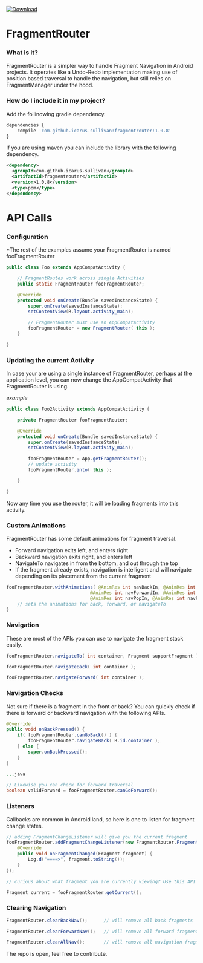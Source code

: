 [ ![Download](https://api.bintray.com/packages/icarus-sullivan/maven/fragmentrouter/images/download.svg) ](https://bintray.com/icarus-sullivan/maven/fragmentrouter/_latestVersion)

# FragmentRouter

### What is it?
FragmentRouter is a simpler way to handle Fragment Navigation in Android projects. It operates like a Undo-Redo implementation making use of position based traversal to handle the navigation, but still relies on FragmentManager under the hood.

### How do I include it in my project?
Add the follinowing gradle dependency.

```javascript
dependencies {
    compile 'com.github.icarus-sullivan:fragmentrouter:1.0.8'
}
```

If you are using maven you can include the library with the following dependency.

```xml
<dependency>
  <groupId>com.github.icarus-sullivan</groupId>
  <artifactId>fragmentrouter</artifactId>
  <version>1.0.8</version>
  <type>pom</type>
</dependency>
```

# API Calls

### Configuration
*The rest of the examples assume your FragmentRouter is named fooFragmentRouter
```java
public class Foo extends AppCompatActivity {

    // FragmentRoutes work across single Activities
    public static FragmentRouter fooFragmentRouter;

    @Override
    protected void onCreate(Bundle savedInstanceState) {
        super.onCreate(savedInstanceState);
        setContentView(R.layout.activity_main);

        // FragmentRouter must use an AppCompatActivity
        fooFragmentRouter = new FragmentRouter( this );
    }

}
```

###  Updating the current Activity

In case your are using a single instance of FragmentRouter, perhaps at the application level, you can now change the AppCompatActivity that FragmentRouter is using.

_example_
```java
public class Foo2Activity extends AppCompatActivity {

    private FragmentRouter fooFragmentRouter;

    @Override
    protected void onCreate(Bundle savedInstanceState) {
        super.onCreate(savedInstanceState);
        setContentView(R.layout.activity_main);

        fooFragmentRouter = App.getFragmentRouter();
        // update activity
        fooFragmentRouter.into( this );

    }

}
```
Now any time you use the router, it will be loading fragments into this activity.

### Custom Animations
FragmentRouter has some default animations for fragment traversal.
* Forward navigation exits left, and enters right
* Backward navigation exits right, and enters left
* NavigateTo navigates in from the bottom, and out through the top
* If the fragment already exists, navigation is intelligent and will navigate depending on its placement from the current fragment
```java
fooFragmentRouter.withAnimations( @AnimRes int navBackIn, @AnimRes int navBackOut,
                               @AnimRes int navForwardIn, @AnimRes int navForwardOut,
                               @AnimRes int navPopIn, @AnimRes int navPopOut ) {
    // sets the animations for back, forward, or navigateTo
}
```

### Navigation
These are most of the APIs you can use to navigate the fragment stack easily.
```java
fooFragmentRouter.navigateTo( int container, Fragment supportFragment );

fooFragmentRouter.navigateBack( int container );

fooFragmentRouter.navigateForward( int container );
```

### Navigation Checks
Not sure if there is a fragment in the front or back? You can quickly check if there is forward or backward navigation with the following APIs.
```java
@Override
public void onBackPressed() {
    if( fooFragmentRouter.canGoBack() ) {
        fooFragmentRouter.navigateBack( R.id.container );
    } else {
        super.onBackPressed();
    }
}

...java

// Likewise you can check for forward traversal
boolean validForward = fooFragmentRouter.canGoForward();
```

### Listeners
Callbacks are common in Android land, so here is one to listen for fragment change states.
```java
// adding FragmentChangeListener will give you the current fragment
fooFragmentRouter.addFragmentChangeListener(new FragmentRouter.FragmentChangeListener() {
    @Override
    public void onFragmentChanged(Fragment fragment) {
        Log.d("====>", fragment.toString());
    }
});

// curious about what fragment you are currently viewing? Use this API

Fragment current = fooFragmentRouter.getCurrent();
```

### Clearing Navigation
```java
FragmentRouter.clearBackNav();      // will remove all back fragments

FragmentRouter.clearForwardNav();   // will remove all forward fragments

FragmentRouter.clearAllNav();       // will remove all navigation fragments, except the current fragment
```


The repo is open, feel free to contribute. 

